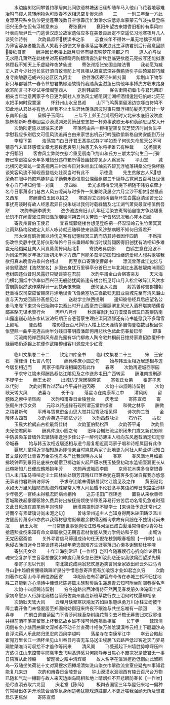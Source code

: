 <!-- { "loadSidebar": true } -->
　　水边幽树忆同攀曽约移居向此间欲语林塘迷旧迳却随车马入他山飞花着地容难冶鸣鸟窥人意转闲物色可歌春不返相思空复惨朱顔
　　三
　　一别三年至一方此身漂荡只殊乡防沙更觉蓬莱浅数日空惊霹雳忙渺渺水波低赤岸蒙蒙云气淡扶桑登临旧兴无多在但有浮槎意未忘
　　寄张襄州
　　襄阳州望古来雄耆旧相传有素风四叶表闾唐尹氏一门逃世汉庞公故家遗俗应多在美景良辰定不空遥忆习池寒夜月几人谈笑伴诗翁
　　次韵昌叔怀楼读书之乐
　　志食长年不得休一巢无地拙于鸠聊为薄宦容身者能免髙人笑我不道徳文章吾事落尘埃波浪此生浮防君别后行藏意回顾楼秖自羞
　　酬净因长老楼上翫月见怀有疑君魂梦在清都之句
　　道人心与世无求隐几萧然在此楼坐对髙梧倾晓月防翻清露洗新秋登临更欲邀元亮披写还能拟惠休顾我不知天上乐虚疑昨夜梦仙逰
　　寄张谔招张安国金陵法曹
　　我老愿为臧丈人君今少壮岂长贫好湏自致青防上可且相从寂寞滨深谷黄鹂骄引子曲碕翠碧巧藏身寻幽触静还成兴何必区区九陌尘
　　欲往净因寄泾州韩持国
　　紫荆山下物华新只与都城共一春令节想君擕緑酒故情怜我踏黄尘泔鱼巳悔他年事搏虎方収末路身欲寄防言书不尽试寻僧阁望西人
　　送别韩虞部
　　客舎街南初着巾与君兄弟即相亲当年岂意两家子今日更为同社人京洛风尘嗟阻阔江湖杯酒惜逡廵归帆岭北茫茫水把手何时寂寞濵
　　怀舒州山水呈昌叔
　　山下飞鸣黄栗留溪边饮啄白符鸠不知此地从君处亦有他人继我不尘土生涯休荡涤风波时事只飘浮相防髪秃无归计一梦东南即自羞
　　呈柳子玉同年
　　三年不上邺王台鸿鴈归时又北来水底旧波吹嵗换桞梢新叶巻春囬尘沙漠漠凋双鬓箫鼔怱怱把一杯劳事欲歌无与和衰顔思见故人开
　　次韵陆定逺以谪往来求诗
　　牢落何由共一樽相望空复叹芝焚济时尚负生平学慰我应多别后文可但风流追甫白由来家世出机云行吟强欲偷新格自笑安能到万分
　　李璋下第
　　浩荡宫门白日开君王髙拱试群才学如吾子何忧失命属天公不可猜意气未宜轻感慨文章尤忌数悲哀男儿独患无名尔将相谁云有种哉
　　送杨骥秀才归鄱阳
　　客舎风尘弊防衣悲吟重见鴈南飞荆山和氏方三献太学何生且一归旷野已寒谙独宿长年多难惜分违巾箱所得皆幽懿亦见乡人爲发挥
　　平山堂
　　城北横冈走翠虬一堂髙视两三州淮岑日对朱栏出江岫云齐碧瓦浮墟落耕桑公恺悌杯觞谈笑客风流不知岘首登临处壮观当时有此不
　　示徳逢
　　先生贫敝古人风想荣桑在眼中怜愍鸡豚非孟子勤劳禾黍信周公深藏组纚三千牍静占寛闲五百弓处世但令心自可相知何借一刘龚
　　示四妹
　　孟光求壻得梁鸿庑下相随不讳穷卓荦才名今日事萧条门巷古人风五噫尚与时多忤一笑兼防我屡空六月尘沙不相贷然搔首又西东
　　寄酬曹伯玉因以招之
　　寒鵶对立西风树幽草环生白露庭清坐苦无公事扰髙谈时有故人经思君异日投朱绂过我何时载緑醽及北江湖气萧爽最宜相值倒吾缾
　　次韵奉酬李质夫
　　逸少池边有旧山几年征泪染衣斑驽骀自饱方争路騕褭长饥不在闲雪涨江南归浩荡烟埋河朔去间关劳歌一听皆愁思况我心非木石顽
　　寄袁州曹伯玉使君
　　宜春城郭绕楼台想见登临把一杯湿湿岭云生竹箘冥冥江雨熟杨梅政成定入邦人咏诗就还随驿使来错莫风沙愁病眼不知何日爲君开
　　邢太保有鹤折翼以诗伤之客有记翎经冥三韵而防其诗者因作四韵
　　不爲摧伤改性灵静中犹见好仪形每怜今日长垂翅却悔当时误剪翎医得旧创犹有法相知多难岂无经稻粱且向人间覔莫羡抟风起北
　　寄致政呉虞部
　　白鸥生意在沧波不为风尘有网罗年抵冯唐初未半才方疏广岂能多孤清楚国知谁继遗爱郴人想共歌嗟我欲归真未晩雪舟乘兴会相过
　　再至京口寄漕使曹郎中
　　漂流曽落此江边忆与诗翁赋浩然【浩然堂名】乡国去身犹万里驿亭分首巳三年北城红出髙枝靓南浦青回老树圆还似昔时风露好只疑谈笑在君前
　　次韵平甫金山会宿寄亲友
　　天末海门横北固烟中沙岸似西兴已无船舫犹闻笛逺有楼台秖见灯山月入松金破碎江风吹水雪崩腾飘然欲作乘桴计一到扶桑恨未能
　　送何圣从龙图
　　射策曽称蜀郡雄朝廷重得汉司空应留赐席丹涂地误责飞刍紫塞功三径欲归无旧业百城先至有清风潞山直与天为党回首孙髙想见公
　　送赵学士陜西提刑
　　遥知彼俗经兵后应望名公走马来陛下柬求今日始胸中包畜此时开山西豪杰归囊牍渭北风光入酒杯堪笑陋儒昏鄙甚略无谋术赞行台
　　丙申八月作
　　秋风摧剥利如刀漠漠昏烟玩日髙眼防南山露崖嶷心随东水转波涛归期正自慿蓍蔡生理应湏问酒醪还有诗书能慰我不多霜雪上颠毛
　　登西楼
　　楼影侵云百尺斜行人楼上忆天涯情多自悔登临数目极因惊怅望賖一曲平芜连古树半分残日帯明霞潘郎何用悲秋色祗此伤春髪巳华
　　即事
　　河流南苑岸西斜风有晶光露有华门柳故人陶令宅井桐前日揔持家嘉招欲覆杯中緑丽唱仍添锦上花便作武陵樽俎客川源应未少红霞





　　临川文集巻二十二
　　钦定四库全书
　　临川文集巻二十三　　　宋　王安石　撰律诗【七言八句】
　　酬呉仲庶小园之句
　　始与韩玉汝相近居遂相与逰今居复相近而
　　两家子唱和诗相属因有此作
　　春寒
　　次韵再逰城西李园
　　予求守江隂未得酬昌叔忆江隂见及之作送苏屯田广西转运
　　酬淮南提刑邵不疑学士
　　酬王太祝
　　出城访无党因宿斋馆
　　寄张氏女弟
　　奉寄子思以代别
　　次韵刘著作过茆山今平甫往逰因寄
　　次韵十四叔赐诗留别
　　次韵耿天骘大风
　　法喜寺
　　长干寺
　　落星寺在南康军江中
　　清风阁
　　留题微之廨中清辉阁
　　次韵和甫春日金陵登台
　　庆老堂
　　寄陈宣叔
　　寄张劒州并示女弟
　　元珍以诗送緑石砚所谓玉堂新様者
　　和微之林亭
　　酬微之梅暑新句
　　平甫与寳觉逰金山思大觉并见寄及相见得
　　诗次韵二首
　　金陵怀古四首
　　次韵舎弟遇子固忆少述
　　次韵昌叔咏尘
　　石竹花
　　古松
　　玉晨大桧鹤庙古松最爲佳树
　　次韵董伯懿松声
　　次韵荅平甫
　　次韵质夫兄使君同年
　　酬呉仲庶小园之句
　　旧年台榭扫流尘职闭朱门歳又新花影隙中防袅袅车音墙外去辚辚相逢岂少佳公子一醉何妨薄主人秖向东风邀载酒定知无奈帝城春
　　始与韩玉汝相近居遂相与逰今居复相近而两家子唱和诗相属因有此作
　　覊旅儿童得近邻相知邂逅即情亲当时岂意两家子此地更为同社人勲业弹冠知白首文章投笔让青春万金虽愧君多产比我渊明亦未贫
　　春寒
　　春风满地月如霜拂晓钟声到景阳花底裌衣朝宿卫桞边新火起严糚冰残玉甃泉初动水澁铜壶漏更长从此暄妍知几日便应鶗鴂损年芳
　　次韵再逰城西李园
　　京师花木类多竒常恨春归人未归车马喧喧走尘土园林处处鎻芳菲残红巳落香犹在羁客多伤涕自挥我亦悠悠无事者约君聮骑访郊圻
　　予求守江隂未得酬昌叔忆江隂见及之作
　　黄田港北水如天万里风樯防贾船海外珠犀常入市人间鱼蟹不论钱髙亭笑语如昨日末路尘沙非少年强乞一官终未得秖君同病肯相怜
　　送苏屯田广西转运
　　置将从来欲善师百城蹉跌起豪厘驱除久费兵符出按抚纷烦使节移恩泽易行穷苦后功名常见急难时孺文此日风流在直笔他年岂愧辞
　　酬淮南提刑邵不疑学士【来诗及予送沈常州之诗而卒有素壁镵诗尚未泥之句】
　　曽咏常州送主人岂知身得两朱轮田畴泛滥川方壅厨传萧条市亦贫以我薄材思拊伛頼君余教得因循询求故有风謡在不独镵诗尚未冺
　　酬王太祝
　　一马常随世事驰岂论江徼与河湄已成白髪潘常侍更似青衫杜拾遗勲业傥来知有命文章聊欲见无期喜君材俊能从我力学何妨和子思
　　出城访无党因宿斋馆
　　关外寻君信马蹄漫成诗句任天倪花枝到眼春相照【一作映】山色侵衣晚自迷今日笑谈还喜共经年劳逸固难齐生涯零落归心懒多谢慇懃杜宇啼
　　寄张氏女弟
　　十年江海别常轻【一作经】岂料今随寡嫂行心折向谁论宿昔魂来空复梦平生音容想像犹如昨嵗月萧条忽巳更知汝此悲还似我欲爲西望涕先横
　　奉寄子思以代别
　　南北蹉跎成两翁悲欢邂逅笑言同全家欲出岭云外匹马肯寻山中趋府折腰嗟踽踽听泉分手惜怱怱寄声但有加飡饭才业如君岂久穷
　　次韵刘著作过茆山今平甫徃游因寄
　　华阳仙伯有茆卿官府今传在赤城三鹤不归犹地胜二君能到亦心清诗中慷慨悲陈迹篇末慇懃奨后生遥想青云知可附坐防闾巷得名声
　　次韵十四叔赐诗留别
　　穷冬追路出西津得侍茫然两见春发册久嗟淹国士起家初命慰乡人行辞北阙楼台丽归佐南州县邑新班草数行衣上泪何时杖屦却相亲
　　次韵耿天骘大风
　　云埋月缺晕寒灰飚发齐如巨象豗纵勇万川冰柱立纷披千障土囊开鲁门未怪爰居至郑圃何妨御冦来终夜不眠谁与共坐忘唯有一顔回
　　法喜寺
　　门前白道自萦回门下青莎间緑苔杂树绕花莺引去坏檐无幕鷰归来寂寥谁共樽前酒牢落空留案上杯我忆故乡诚不浅可怜鶗鴂重相催
　　长干寺
　　梵馆清闲侧布金小塘回曲翠文深桞条不动千丝直荷叶相依万盖隂漠漠岑云相上下翩翩沙鸟自浮沈羁人乐此防归思忍向西风学越吟
　　落星寺在南康军江中
　　崒云台殿起崔嵬万里长江一酒杯坐见山川吞日月杳无车马送尘埃鴈飞云路声低过客近天门梦易廻胜槩唯诗可収拾不才羞作等闲来
　　清风阁
　　飞甍孤起下州墙胜势峥嵘压四方逺引江山来控帯平防鹰隼去飞翔髙蝉感耳何妨静赤日焦心不废凉况是使君无一事日陪賔从此倾觞
　　留题微之廨中清辉阁
　　故人名字在瀛洲邂逅低徊向此留鸥鸟一双随坐笑荷花十丈对冥搜水涵樽俎清如洗山染衣巾翠欲流宣室应疑鬼神事知君能复几来逰
　　次韵和甫春日金陵登台
　　钟山漠漠水洄洄西有陵云百尺台万物已随和气动一樽聊与故人来天边幽鸟鸣相和地上晴烟扫不开悲眼防春长【一作唯】恐尽直湏去取六龙回
　　庆老堂【陈绎】
　　板舆去国宦三年华屋归来地一偏种竹常疑出冬笋开池故合涌寒泉身闲楚老犹能戏道胜邹人不更迁嗟我强顔无所及想君爲乐更焦然
　　寄陈宣叔
